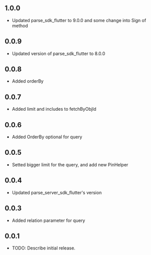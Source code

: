 ## 1.0.0

* Updated parse_sdk_flutter to 9.0.0 and some change into Sign of method

## 0.0.9

* Updated version of parse_sdk_flutter to 8.0.0 

## 0.0.8

* Added orderBy 

## 0.0.7

* Added limit and includes to fetchByObjId  


## 0.0.6

* Added OrderBy optional for query

## 0.0.5

* Setted bigger limit for the query, and add new PinHelper

## 0.0.4

* Updated parse_server_sdk_flutter's version

## 0.0.3 

* Added relation parameter for query


## 0.0.1

* TODO: Describe initial release.
